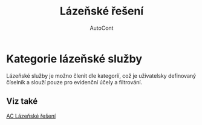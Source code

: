 ﻿---
    title: "Lázeňské řešení"
    author: AutoCont
    ms.date: 04/30/2018
    ms.topic: article
    ms.prod: dynamics-nav-2017
    ms.contentlocale: cs-cz
    ms.lasthandoff: 04/30/2018
---

# Kategorie lázeňské služby

Lázeňské služby je možno členit dle kategoríí, což je uživatelsky definovaný číselník a slouží pouze pro evidenční účely a filtrování. 


## <a name="see-also"></a>Viz také
[AC Lázeňské řešení](ac-spa-solution.md)
